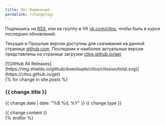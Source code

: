 ```yaml
---
title: Лог Изменений
permalink: /changelog/
---
```


<p>Подпишись на <a href="{{ site.baseurl }}/feed.xml">RSS</a>, или на группу в VK <a target="_blank" href="https://vk.com/ctlos">vk.com/ctlos</a>, чтобы быть в курсе последних обновлений.</p>

<p>Текущая и Прошлые версии доступны для скачивания на данной странице <a target="_blank" href="https://github.com/ctlos/ctlosiso/releases">github.com</a>. Последнии и наиболее актуальные версии представлены на странице загрузки <a target="_blank" href="https://ctlos.github.io/get">ctlos.github.io/get</a>.</p>
[![GitHub All Releases](https://img.shields.io/github/downloads/ctlos/ctlosiso/total.svg)](https://ctlos.github.io/get)

<div class="changelog">
	{% for change in site.posts %}
		<div class="changelog-item">
			<h3>{{ change.title }}</h3>
			<p><span class="date">{{ change.date | date: "%B %d, %Y" }}</span> <span class="badge {{ change.type }}">{{ change.type }}</span></p>
			{{ change.content }}
		</div>
	{% endfor %}
</div>
